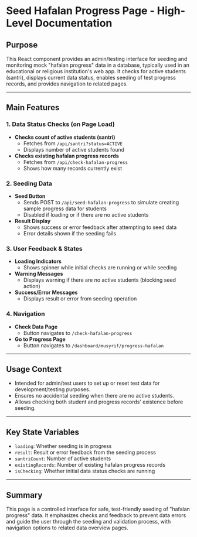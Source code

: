# Seed Hafalan Progress Page - High-Level Documentation

## Purpose

This React component provides an admin/testing interface for seeding and monitoring mock "hafalan progress" data in a database, typically used in an educational or religious institution's web app. It checks for active students (santri), displays current data status, enables seeding of test progress records, and provides navigation to related pages.

---

## Main Features

### 1. Data Status Checks (on Page Load)

- **Checks count of active students (santri)**
  - Fetches from `/api/santri?status=ACTIVE`
  - Displays number of active students found
- **Checks existing hafalan progress records**
  - Fetches from `/api/check-hafalan-progress`
  - Shows how many records currently exist

### 2. Seeding Data

- **Seed Button**
  - Sends POST to `/api/seed-hafalan-progress` to simulate creating sample progress data for students
  - Disabled if loading or if there are no active students
- **Result Display**
  - Shows success or error feedback after attempting to seed data
  - Error details shown if the seeding fails

### 3. User Feedback & States

- **Loading Indicators**
  - Shows spinner while initial checks are running or while seeding
- **Warning Messages**
  - Displays warning if there are no active students (blocking seed action)
- **Success/Error Messages**
  - Displays result or error from seeding operation

### 4. Navigation

- **Check Data Page**
  - Button navigates to `/check-hafalan-progress`
- **Go to Progress Page**
  - Button navigates to `/dashboard/musyrif/progress-hafalan`

---

## Usage Context

- Intended for admin/test users to set up or reset test data for development/testing purposes.
- Ensures no accidental seeding when there are no active students.
- Allows checking both student and progress records’ existence before seeding.

---

## Key State Variables

- `loading`: Whether seeding is in progress
- `result`: Result or error feedback from the seeding process
- `santriCount`: Number of active students
- `existingRecords`: Number of existing hafalan progress records
- `isChecking`: Whether initial data status checks are running

---

## Summary

This page is a controlled interface for safe, test-friendly seeding of "hafalan progress" data. It emphasizes checks and feedback to prevent data errors and guide the user through the seeding and validation process, with navigation options to related data overview pages.
